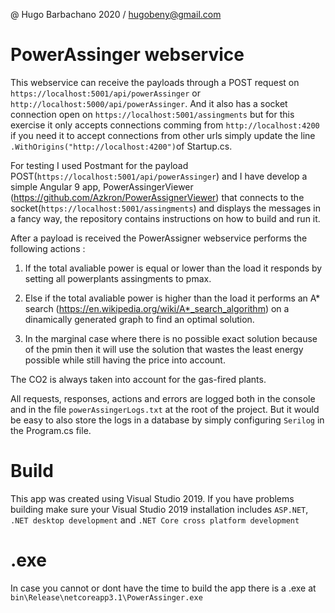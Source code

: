 @ Hugo Barbachano 2020 / hugobeny@gmail.com

# PowerAssinger webservice

This webservice can receive the payloads through a POST request on `https://localhost:5001/api/powerAssinger` or `http://localhost:5000/api/powerAssinger`. And it also has a socket connection open on `https://localhost:5001/assingments` but for this exercise it only accepts connections comming from `http://localhost:4200` if you need it to accept connections from other urls simply update the line `.WithOrigins("http://localhost:4200")`of Startup.cs.

For testing I used Postmant for the payload POST(`https://localhost:5001/api/powerAssinger`) and I have develop a simple Angular 9 app, PowerAssingerViewer (https://github.com/Azkron/PowerAssignerViewer) that connects to the socket(`https://localhost:5001/assingments`) and displays the messages in a fancy way, the repository contains instructions on how to build and run it. 

After a payload is received the PowerAssigner webservice performs the following actions :
	
1. If the total avaliable power is equal or lower than the load it responds by setting all powerplants assingments to pmax.
	
2. Else if the total avaliable power is higher than the load it performs an A* search (https://en.wikipedia.org/wiki/A*_search_algorithm) on a dinamically generated graph to find an optimal solution.
	
3. In the marginal case where there is no possible exact solution because of the pmin then it will use the solution that wastes the least energy possible while still having the price into account.

The CO2 is always taken into account for the gas-fired plants.

All requests, responses, actions and errors are logged both in the console and in the file `powerAssingerLogs.txt` at the root of the project. But it would be easy to also store the logs in a database by simply configuring `Serilog` in the Program.cs file.

# Build
This app was created using Visual Studio 2019. If you have problems building make sure your Visual Studio 2019 installation includes `ASP.NET`, `.NET desktop development` and `.NET Core cross platform development`

# .exe
In case you cannot or dont have the time to build the app there is a .exe at `bin\Release\netcoreapp3.1\PowerAssinger.exe`
